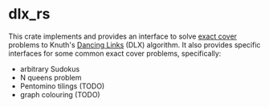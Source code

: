 # dlx_rs

This crate implements and provides an interface to solve [exact cover]()
problems to Knuth's [Dancing Links](https) (DLX) algorithm.
It also provides specific interfaces for some common exact cover problems,
specifically: 

* arbitrary Sudokus
* N queens problem 
* Pentomino tilings (TODO)
* graph colouring (TODO)